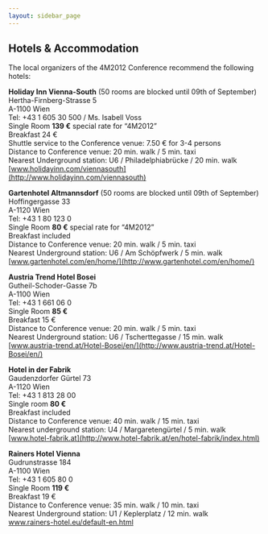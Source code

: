 ```yaml
---
layout: sidebar_page
---
```


## Hotels & Accommodation

The local organizers of the 4M2012 Conference recommend the following hotels:

**Holiday Inn Vienna-South** (50 rooms are blocked until 09th of September)  
Hertha-Firnberg-Strasse 5  
A-1100 Wien  
Tel: +43 1 605 30 500 / Ms. Isabell Voss  
Single Room	**139 €**	special rate for “4M2012”  
Breakfast	24 €  
Shuttle service to the Conference venue:  7.50 € for 3-4 persons  
Distance to Conference venue:	20 min. walk / 5 min. taxi  
Nearest Underground station:  	U6 / Philadelphiabrücke  / 20 min. walk   
[www.holidayinn.com/viennasouth](http://www.holidayinn.com/viennasouth)  

**Gartenhotel Altmannsdorf** (50 rooms are blocked until 09th of September)  
Hoffingergasse 33  
A-1120 Wien  
Tel: +43 1 80 123 0  
Single Room	**80 €** special rate for “4M2012”  
Breakfast	included  
Distance to Conference venue:	20 min. walk / 5 min. taxi  
Nearest Underground station:  	U6  / Am Schöpfwerk  / 5 min. walk  
[www.gartenhotel.com/en/home/](http://www.gartenhotel.com/en/home/)

**Austria Trend Hotel Bosei**  
Gutheil-Schoder-Gasse 7b  
A-1100 Wien  
Tel: +43 1 661 06 0  
Single Room	**85 €**  
Breakfast	15 €  
Distance to Conference venue:	20 min. walk / 5 min. taxi  
Nearest Underground station:	U6  / Tscherttegasse  / 15 min. walk  
[www.austria-trend.at/Hotel-Bosei/en/](http://www.austria-trend.at/Hotel-Bosei/en/)   
  
**Hotel in der Fabrik**  
Gaudenzdorfer Gürtel 73  
A-1120 Wien  
Tel: +43 1 813 28 00  
Single room **80 €**  
Breakfast included  
Distance to Conference venue:  40 min. walk / 15 min. taxi  
Nearest underground station: U4 / Margaretengürtel / 5 min. walk  
[www.hotel-fabrik.at](http://www.hotel-fabrik.at/en/hotel-fabrik/index.html)

**Rainers Hotel Vienna**  
Gudrunstrasse 184  
A-1100 Wien  
Tel: +43 1 605 80 0  
Single Room	**119 €**  
Breakfast	19 €  
Distance to Conference venue:	35 min. walk / 10 min. taxi  
Nearest Underground station:  	U1 / Keplerplatz / 12 min. walk    
[www.rainers-hotel.eu/default-en.html ](http://www.rainers-hotel.eu/default-en.html) 